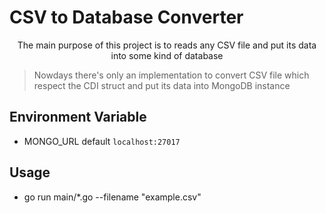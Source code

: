 # CSV to Database Converter

<p align="center">The main purpose of this project is to reads any CSV file and put its data into some kind of database</i></p>

> Nowdays there's only an implementation to convert CSV file which respect the CDI struct and put its data into MongoDB instance

## Environment Variable

- MONGO_URL default `localhost:27017`

## Usage

- go run main/*.go --filename "example.csv"
